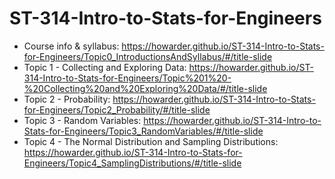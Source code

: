 # ST-314-Intro-to-Stats-for-Engineers

- Course info & syllabus: https://howarder.github.io/ST-314-Intro-to-Stats-for-Engineers/Topic0_IntroductionsAndSyllabus/#/title-slide
- Topic 1 - Collecting and Exploring Data: https://howarder.github.io/ST-314-Intro-to-Stats-for-Engineers/Topic%201%20-%20Collecting%20and%20Exploring%20Data/#/title-slide
- Topic 2 - Probability: https://howarder.github.io/ST-314-Intro-to-Stats-for-Engineers/Topic2_Probability/#/title-slide
- Topic 3 - Random Variables: https://howarder.github.io/ST-314-Intro-to-Stats-for-Engineers/Topic3_RandomVariables/#/title-slide
- Topic 4 - The Normal Distribution and Sampling Distributions: https://howarder.github.io/ST-314-Intro-to-Stats-for-Engineers/Topic4_SamplingDistributions/#/title-slide
